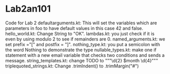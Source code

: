 # Lab2an101
Code for Lab 2
defaultarguments.kt: This will set the variables which are parameters in foo to have default values in this case 42 and false.
hello_world.kt: Change String to "OK".
lambdas.kt: you just check if it is even by using modulo 2 to see if remainders are 0.
named_arguments.kt: we set prefix ="[" and postfix = "]".
nothing_type.kt: you put a semicolon with the word Nothing to demonstrate the type
nullable_types.kt: make one if statement with a new email variable that checks two conditions and sends a message.
string_templates.kt: change TODO to """\d{2} $month \d{4}"""
triplequoted_strings.kt: Change .trimIndent() to .trimMargin("#")
